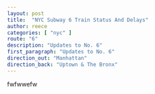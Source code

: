 ```yaml
---
layout: post
title:  "NYC Subway 6 Train Status And Delays"
author: reece
categories: [ "nyc" ]
route: "6"
description: "Updates to No. 6"
first_paragraph: "Updates to No. 6"
direction_out: "Manhattan"
direction_back: "Uptown & The Bronx"
---
```


fwfwwefw
